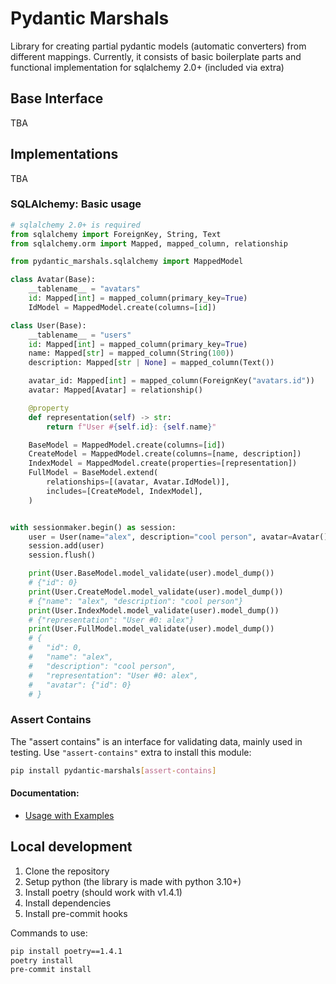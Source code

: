 # Pydantic Marshals
Library for creating partial pydantic models (automatic converters) from different mappings. Currently, it consists of basic boilerplate parts and functional implementation for sqlalchemy 2.0+ (included via extra)

## Base Interface
TBA

## Implementations
TBA

### SQLAlchemy: Basic usage
```py
# sqlalchemy 2.0+ is required
from sqlalchemy import ForeignKey, String, Text
from sqlalchemy.orm import Mapped, mapped_column, relationship

from pydantic_marshals.sqlalchemy import MappedModel

class Avatar(Base):
    __tablename__ = "avatars"
    id: Mapped[int] = mapped_column(primary_key=True)
    IdModel = MappedModel.create(columns=[id])

class User(Base):
    __tablename__ = "users"
    id: Mapped[int] = mapped_column(primary_key=True)
    name: Mapped[str] = mapped_column(String(100))
    description: Mapped[str | None] = mapped_column(Text())

    avatar_id: Mapped[int] = mapped_column(ForeignKey("avatars.id"))
    avatar: Mapped[Avatar] = relationship()

    @property
    def representation(self) -> str:
        return f"User #{self.id}: {self.name}"

    BaseModel = MappedModel.create(columns=[id])
    CreateModel = MappedModel.create(columns=[name, description])
    IndexModel = MappedModel.create(properties=[representation])
    FullModel = BaseModel.extend(
        relationships=[(avatar, Avatar.IdModel)],
        includes=[CreateModel, IndexModel],
    )


with sessionmaker.begin() as session:
    user = User(name="alex", description="cool person", avatar=Avatar())
    session.add(user)
    session.flush()

    print(User.BaseModel.model_validate(user).model_dump())
    # {"id": 0}
    print(User.CreateModel.model_validate(user).model_dump())
    # {"name": "alex", "description": "cool person"}
    print(User.IndexModel.model_validate(user).model_dump())
    # {"representation": "User #0: alex"}
    print(User.FullModel.model_validate(user).model_dump())
    # {
    #   "id": 0,
    #   "name": "alex",
    #   "description": "cool person",
    #   "representation": "User #0: alex",
    #   "avatar": {"id": 0}
    # }
```

### Assert Contains
The "assert contains" is an interface for validating data, mainly used in testing. Use `"assert-contains"` extra to install this module:
```sh
pip install pydantic-marshals[assert-contains]
```

#### Documentation:
- [Usage with Examples](https://github.com/niqzart/pydantic-marshals/blob/master/docs/assert-contains.md)

## Local development
1. Clone the repository
2. Setup python (the library is made with python 3.10+)
3. Install poetry (should work with v1.4.1)
4. Install dependencies
5. Install pre-commit hooks

Commands to use:
```sh
pip install poetry==1.4.1
poetry install
pre-commit install
```
